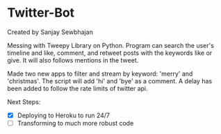 # Twitter-Bot

Created by Sanjay Sewbhajan

Messing with Tweepy Library on Python. Program can search the user's timeline and like, comment, and retweet posts with the keywords like or give. It will also follows mentions in the tweet. 

Made two new apps to filter and stream by keyword: 'merry' and 'christmas'. The script will add 'hi' and 'bye' as a comment. A delay has been added to follow the rate limits of twitter api. 

Next Steps:
+ [x] Deploying to Heroku to run 24/7 
+ [ ] Transforming to much more robust code

